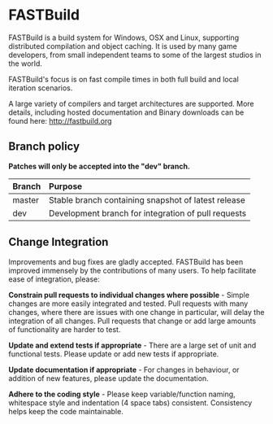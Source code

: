 # FASTBuild

FASTBuild is a build system for Windows, OSX and Linux, supporting distributed compilation and object caching. It is used by many game developers, from small independent teams to some of the largest studios in the world.

FASTBuild's focus is on fast compile times in both full build and local iteration scenarios.

A large variety of compilers and target architectures are supported. More details, including hosted documentation and Binary downloads can
be found here: http://fastbuild.org

## Branch policy

**Patches will only be accepted into the "dev" branch.**

| Branch | Purpose |
| :----- | :----- |
| master | Stable branch containing snapshot of latest release |
| dev    | Development branch for integration of pull requests |

## Change Integration

Improvements and bug fixes are gladly accepted. FASTBuild has been improved immensely by the contributions of many users. To help facilitate ease of integration, please:

**Constrain pull requests to individual changes where possible** - Simple changes are more easily integrated and tested. Pull requests with many changes, where there are issues with one change in particular, will delay the integration of all changes. Pull requests that change or add large amounts of functionality are harder to test.

**Update and extend tests if appropriate** - There are a large set of unit and functional tests. Please update or add new tests if appropriate.

**Update documentation if appropriate** - For changes in behaviour, or addition of new features, please update the documentation.

**Adhere to the coding style** - Please keep variable/function naming, whitespace style and indentation (4 space tabs) consistent. Consistency helps keep the code maintainable.
